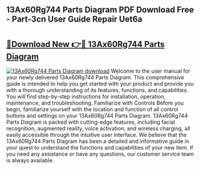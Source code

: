 ## 13Ax60Rg744 Parts Diagram PDF Download Free - Part-3cn User Guide Repair Uet6a

# <h2><a href="http://dfund4p.blite.top/?on=13Ax60Rg744+Parts+Diagram">🔗Download New 👉🔴 13Ax60Rg744 Parts Diagram</a></h2>

[![13Ax60Rg744 Parts Diagram download](https://i.imgur.com/lujVjoI.png)](http://dfund4p.blite.top/?on=13Ax60Rg744+Parts+Diagram)
Welcome to the user manual for your newly delivered 13Ax60Rg744 Parts Diagram. This comprehensive guide is intended to help you get started with your product and provide you with a thorough understanding of its features, functions, and capabilities. You will find step-by-step instructions for installation, operation, maintenance, and troubleshooting. Familiarize with Controls Before you begin, familiarize yourself with the location and function of all control buttons and settings on your 13Ax60Rg744 Parts Diagram. 13Ax60Rg744 Parts Diagram is packed with cutting-edge features, including facial recognition, augmented reality, voice activation, and wireless charging, all easily accessible through the intuitive user interface. We believe that the 13Ax60Rg744 Parts Diagram has been a detailed and informative guide in your quest to understand the functions and capabilities of your new item. If you need any assistance or have any questions, our customer service team is always available.
